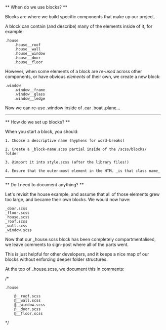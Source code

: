 ** When do we use blocks? **

Blocks are where we build specific components that make up our project.

A block can contain (and describe) many of the elements inside of it, for example:

    .house
        .house__roof
        .house__wall
        .house__window
        .house__door
        .house__floor

However, when some elements of a block are *re-used* across other components, or have obvious *elements* of their own, we create a new block:

    .window
        .window__frame
        .window__glass
        .window__ledge

Now we can re-use .window inside of .car .boat .plane...

----

** How do we set up blocks? **

When you start a block, you should:

    1. Choose a descriptive name (hyphens for word-breaks)

    2. Create a _block-name.scss partial inside of the /scss/blocks/ folder

    3. @import it into style.scss (after the library files!)

    4. Ensure that the outer-most element in the HTML _is that class name_

----

** Do I need to document anything? **

Let's revisit the house example, and assume that all of those elements grew too large, and became their own blocks. We would now have:

    _door.scss
    _floor.scss
    _house.scss
    _roof.scss
    _wall.scss
    _window.scss

Now that our _house.scss block has been completely compartmentalised, we leave comments to sign-post where all of the parts went.

This is just helpful for other developers, and it keeps a nice map of our blocks without enforcing deeper folder structures.

At the top of _house.scss, we document this in comments:

/*

    .house

        @__roof.scss
        @__wall.scss
        @__window.scss
        @__door.scss
        @__floor.scss

*/
